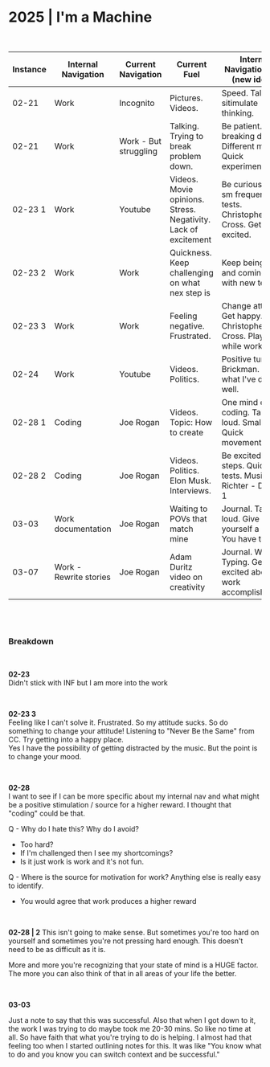 # 2025 | I'm a Machine

<br>

| Instance | Internal Navigation    | Current Navigation    | Current Fuel                                                   | Internal Navigation Fuel (new ideas)                                  |
| -------- | ---------------------- | --------------------- | -------------------------------------------------------------- | --------------------------------------------------------------------- |
| 02-21    | Work                   | Incognito             | Pictures. Videos.                                              | Speed. Talking to sitimulate thinking.                                |
| 02-21    | Work                   | Work - But struggling | Talking. Trying to break problem down.                         | Be patient. Keep breaking down. Different music? Quick experiments.   |
| 02-23 1  | Work                   | Youtube               | Videos. Movie opinions. Stress. Negativity. Lack of excitement | Be curious. Write sm frequent tests. Christopher Cross. Get excited.  |
| 02-23 2  | Work                   | Work                  | Quickness. Keep challenging on what nex step is                | Keep being quick and coming up with new tests                         |
| 02-23 3  | Work                   | Work                  | Feeling negative. Frustrated.                                  | Change attitude. Get happy. Christopher Cross. Play it while working. |
| 02-24    | Work                   | Youtube               | Videos. Politics.                                              | Positive turn. Jim Brickman. List of what I've done well.             |
| 02-28 1  | Coding                 | Joe Rogan             | Videos. Topic: How to create                                   | One mind on coding. Talk out loud. Small steps. Quick movements.      |
| 02-28 2  | Coding                 | Joe Rogan             | Videos. Politics. Elon Musk. Interviews.                       | Be excited. Small steps. Quick tests. Music: Max Richter - Dream 1    |
| 03-03    | Work documentation     | Joe Rogan             | Waiting to POVs that match mine                                | Journal. Talk out loud. Give yourself a break. You have time.         |
| 03-07    | Work - Rewrite stories | Joe Rogan             | Adam Duritz video on creativity                                | Journal. Writing / Typing. Get excited about work accomplishments     |

<br><br>

### Breakdown

<br>

<b>02-23</b>  
Didn't stick with INF but I am more into the work

<br>

<b>02-23 3</b>  
Feeling like I can't solve it. Frustrated. So my attitude sucks. So do something to change your attitude! Listening to "Never Be the Same" from CC. Try getting into a happy place.  
Yes I have the possibility of getting distracted by the music. But the point is to change your mood.

<br>

<b>02-28</b>  
I want to see if I can be more specific about my internal nav and what might be a positive stimulation / source for a higher reward. I thought that "coding" could be that.

Q - Why do I hate this? Why do I avoid?

- Too hard?
- If I'm challenged then I see my shortcomings?
- Is it just work is work and it's not fun.

Q - Where is the source for motivation for work? Anything else is really easy to identify.

- You would agree that work produces a higher reward

<br>

<b>02-28 | 2</b>
This isn't going to make sense. But sometimes you're too hard on yourself and sometimes you're not pressing hard enough. This doesn't need to be as difficult as it is.

More and more you're recognizing that your state of mind is a HUGE factor. The more you can also think of that in all areas of your life the better.

<br>

<b>03-03</b>

Just a note to say that this was successful. Also that when I got down to it, the work I was trying to do maybe took me 20-30 mins. So like no time at all. So have faith that what you're trying to do is helping. I almost had that feeling too when I started outlining notes for this. It was like "You know what to do and you know you can switch context and be successful."
